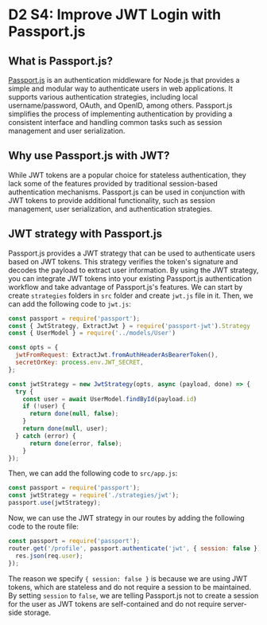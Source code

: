# D2 S4: Improve JWT Login with Passport.js

## What is Passport.js?
[Passport.js](https://www.passportjs.org/) is an authentication middleware for Node.js that provides a simple and modular way to authenticate users in web applications. It supports various authentication strategies, including local username/password, OAuth, and OpenID, among others.
Passport.js simplifies the process of implementing authentication by providing a consistent interface and handling common tasks such as session management and user serialization.

## Why use Passport.js with JWT?
While JWT tokens are a popular choice for stateless authentication, they lack some of the features provided by traditional session-based authentication mechanisms. Passport.js can be used in conjunction with JWT tokens to provide additional functionality, such as session management, user serialization, and authentication strategies.

## JWT strategy with Passport.js
Passport.js provides a JWT strategy that can be used to authenticate users based on JWT tokens. This strategy verifies the token's signature and decodes the payload to extract user information. By using the JWT strategy, you can integrate JWT tokens into your existing Passport.js authentication workflow and take advantage of Passport.js's features.
We can start by create `strategies` folders in `src` folder and create `jwt.js` file in it. Then, we can add the following code to `jwt.js`:

```javascript
const passport = require('passport');
const { JwtStrategy, ExtractJwt } = require('passport-jwt').Strategy
const { UserModel } = require('../models/User')

const opts = {
  jwtFromRequest: ExtractJwt.fromAuthHeaderAsBearerToken(),
  secretOrKey: process.env.JWT_SECRET,
};

const jwtStrategy = new JwtStrategy(opts, async (payload, done) => {
  try {
    const user = await UserModel.findById(payload.id)
    if (!user) {
      return done(null, false);
    }
    return done(null, user);
  } catch (error) {
      return done(error, false);
    }
});
``` 
Then, we can add the following code to `src/app.js`:
```javascript
const passport = require('passport');
const jwtStrategy = require('./strategies/jwt');
passport.use(jwtStrategy);
```
Now, we can use the JWT strategy in our routes by adding the following code to the route file:
```javascript
const passport = require('passport');
router.get('/profile', passport.authenticate('jwt', { session: false }), (req, res) => {
  res.json(req.user);
});
```
The reason we specify `{ session: false }` is because we are using JWT tokens, which are stateless and do not require a session to be maintained.
By setting `session` to `false`, we are telling Passport.js not to create a session for the user as JWT tokens are self-contained and do not require server-side storage.

